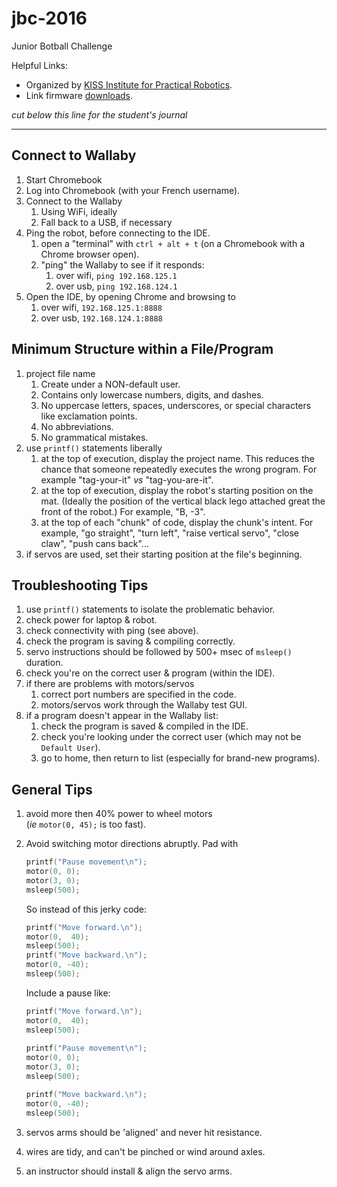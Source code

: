 # jbc-2016
Junior Botball Challenge

Helpful Links:
* Organized by [KISS Institute for Practical Robotics](http://www.kipr.org/).
* Link firmware [downloads](http://www.kipr.org/hardware-software).

*cut below this line for the student's journal*

----------------

## Connect to Wallaby

1. Start Chromebook
1. Log into Chromebook (with your French username).
1. Connect to the Wallaby
    1. Using WiFi, ideally
    1. Fall back to a USB, if necessary
1. Ping the robot, before connecting to the IDE.  
    1. open a "terminal" with `ctrl + alt + t` (on a Chromebook with a Chrome browser open).
    1. "ping" the Wallaby to see if it responds:
        1. over wifi, `ping 192.168.125.1`
        1. over usb, `ping 192.168.124.1`
1. Open the IDE, by opening Chrome and browsing to    
    1. over wifi, `192.168.125.1:8888`
    1. over usb, `192.168.124.1:8888`

## Minimum Structure within a File/Program

1. project file name
    1. Create under a NON-default user.
    1. Contains only lowercase numbers, digits, and dashes.  
    1. No uppercase letters, spaces, underscores, or special characters like exclamation points.
    1. No abbreviations.
    1. No grammatical mistakes.
1. use `printf()` statements liberally
    1. at the top of execution, display the project name.  This reduces the chance that someone repeatedly executes the wrong program.  For example "tag-your-it" *vs* "tag-you-are-it".
    1. at the top of execution, display the robot's starting position on the mat.  (Ideally the position of the vertical black lego attached great the front of the robot.) For example, "B, -3".
    1. at the top of each "chunk" of code, display the chunk's intent.  For example, "go straight", "turn left", "raise vertical servo", "close claw", "push cans back"...
1. if servos are used, set their starting position at the file's beginning.

## Troubleshooting Tips

1. use `printf()` statements to isolate the problematic behavior.
1. check power for laptop & robot.
1. check connectivity with ping (see above).
1. check the program is saving & compiling correctly.
1. servo instructions should be followed by 500+ msec of `msleep()` duration.
1. check you're on the correct user & program (within the IDE).
1. if there are problems with motors/servos
    1. correct port numbers are specified in the code.
    1. motors/servos work through the Wallaby test GUI.
1. if a program doesn't appear in the Wallaby list:
    1. check the program is saved & compiled in the IDE.
    1. check you're looking under the correct user (which may not be `Default User`).
    1. go to home, then return to list (especially for brand-new programs).

## General Tips

1. avoid more then 40% power to wheel motors<br/>
(*ie* `motor(0, 45);` is too fast).
1. Avoid switching motor directions abruptly. Pad with
    ```c
    printf("Pause movement\n");
    motor(0, 0);
    motor(3, 0);
    msleep(500);
    ```
    
    So instead of this jerky code:
    
    ```c
    printf("Move forward.\n");
    motor(0,  40);
    msleep(500);
    printf("Move backward.\n");
    motor(0, -40);
    msleep(500);
    ```
    
    Include a pause like:
    
    ```c
    printf("Move forward.\n");
    motor(0,  40);
    msleep(500);
        
    printf("Pause movement\n");
    motor(0, 0);
    motor(3, 0);
    msleep(500);
    
    printf("Move backward.\n");
    motor(0, -40);
    msleep(500);
    ```
        
    
1. servos arms should be 'aligned' and never hit resistance.
1. wires are tidy, and can't be pinched or wind around axles.
1. an instructor should install & align the servo arms.
